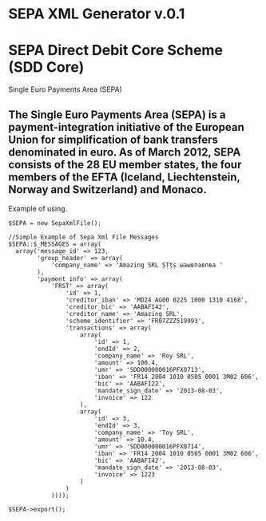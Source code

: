 SEPA XML Generator v.0.1
====
SEPA Direct Debit Core Scheme (SDD Core) 
====

Single Euro Payments Area (SEPA)

The Single Euro Payments Area (SEPA) is a payment-integration initiative of the European Union for simplification of bank
transfers denominated in euro. As of March 2012, SEPA consists of the 28 EU member states, the four members of the EFTA
(Iceland, Liechtenstein, Norway and Switzerland) and Monaco.
-----------------------------------------------------------------------------------------

Example of using.

    $SEPA = new SepaXmlFile();
    
    //Simple Example of Sepa Xml File Messages
    $SEPA::$_MESSAGES = array(
      array('message_id' => 123,
    		'group_header' => array(
    			'company_name' => 'Amazing SRL ȘȚțș ыаывпавпва '
    		),
    		'payment_info' => array(
    			'FRST' => array(
    				'id' => 1,
    				'creditor_iban' => 'MD24 AG00 0225 1000 1310 4168',
    				'creditor_bic' => 'AABAFI42',
    				'creditor_name' => 'Amazing SRL',
    				'scheme_identifier' => 'FR07ZZZ519993',
    				'transactions' => array(
    					array(
    						'id' => 1,
    						'endId' => 2,
    						'company_name' => 'Roy SRL',
    						'amount' => 100.4,
    						'umr' => 'SDD000000016PFX0713',
    						'iban' => 'FR14 2004 1010 0505 0001 3M02 606',
    						'bic' => 'AABAFI22',
    						'mandate_sign_date' => '2013-08-03',
    						'invoice' => 122
    					),
    					array(
    						'id' => 3,
    						'endId' => 3,
    						'company_name' => 'Toy SRL',
    						'amount' => 10.4,
    						'umr' => 'SDD000000016PFX0714',
    						'iban' => 'FR14 2004 1010 0505 0001 3M02 606',
    						'bic' => 'AABAFI42',
    						'mandate_sign_date' => '2013-08-03',
    						'invoice' => 1223
    					)
    				)
    			))));
            
    $SEPA->export();
